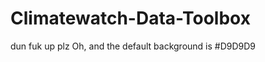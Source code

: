 Climatewatch-Data-Toolbox
=========================
dun fuk up plz
Oh, and the default background is #D9D9D9

	
